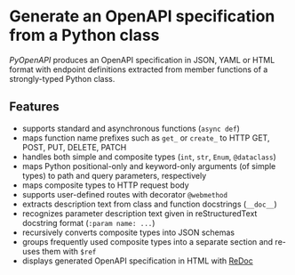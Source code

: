 # Generate an OpenAPI specification from a Python class

*PyOpenAPI* produces an OpenAPI specification in JSON, YAML or HTML format with endpoint definitions extracted from member functions of a strongly-typed Python class.

## Features

* supports standard and asynchronous functions (`async def`)
* maps function name prefixes such as `get_` or `create_` to HTTP GET, POST, PUT, DELETE, PATCH
* handles both simple and composite types (`int`, `str`, `Enum`, `@dataclass`)
* maps Python positional-only and keyword-only arguments (of simple types) to path and query parameters, respectively
* maps composite types to HTTP request body
* supports user-defined routes with decorator `@webmethod`
* extracts description text from class and function docstrings (`__doc__`)
* recognizes parameter description text given in reStructuredText docstring format (`:param name: ...`)
* recursively converts composite types into JSON schemas
* groups frequently used composite types into a separate section and re-uses them with `$ref`
* displays generated OpenAPI specification in HTML with [ReDoc](https://github.com/Redocly/redoc)
